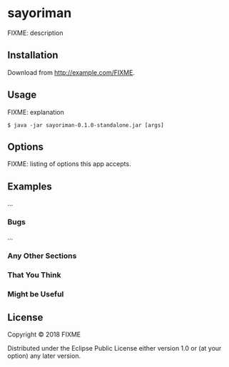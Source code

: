 # sayoriman

FIXME: description

## Installation

Download from http://example.com/FIXME.

## Usage

FIXME: explanation

    $ java -jar sayoriman-0.1.0-standalone.jar [args]

## Options

FIXME: listing of options this app accepts.

## Examples

...

### Bugs

...

### Any Other Sections
### That You Think
### Might be Useful

## License

Copyright © 2018 FIXME

Distributed under the Eclipse Public License either version 1.0 or (at
your option) any later version.
